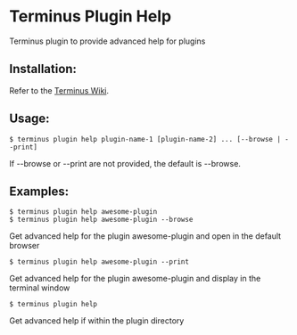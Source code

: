 # Terminus Plugin Help

Terminus plugin to provide advanced help for plugins

## Installation:

Refer to the [Terminus Wiki](https://github.com/pantheon-systems/terminus/wiki/Plugins).

## Usage:
```
$ terminus plugin help plugin-name-1 [plugin-name-2] ... [--browse | --print]
```
If --browse or --print are not provided, the default is --browse.

## Examples:
```
$ terminus plugin help awesome-plugin
$ terminus plugin help awesome-plugin --browse
```
Get advanced help for the plugin awesome-plugin and open in the default browser
```
$ terminus plugin help awesome-plugin --print
```
Get advanced help for the plugin awesome-plugin and display in the terminal window
```
$ terminus plugin help
```
Get advanced help if within the plugin directory
